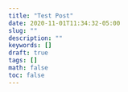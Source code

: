 ```yaml
---
title: "Test Post"
date: 2020-11-01T11:34:32-05:00
slug: ""
description: ""
keywords: []
draft: true
tags: []
math: false
toc: false
---
```

